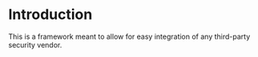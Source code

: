 # Introduction
This is a framework meant to allow for easy integration of any third-party security vendor. 